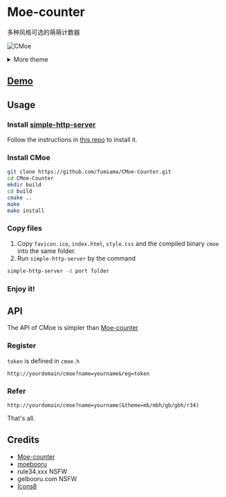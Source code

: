 # Moe-counter

多种风格可选的萌萌计数器

![CMoe](http://pan.fumiama.top:42412/cmoe?name=cmoe)

<details>
<summary>More theme</summary>

##### moebooru(mb)
![moebooru](https://count.getloli.com/get/@demo?theme=moebooru)

##### rule34(r34)
![Rule34](https://count.getloli.com/get/@demo?theme=rule34)

##### gelbooru(gb)
![Gelbooru](https://count.getloli.com/get/@demo?theme=gelbooru)</details>

## [Demo](http://pan.fumiama.top:42412)

## Usage
### Install [simple-http-server](https://github.com/fumiama/simple-http-server)
Follow the instructions in [this repo](https://github.com/fumiama/simple-http-server) to install it.
### Install CMoe
```bash
git clone https://github.com/fumiama/CMoe-Counter.git
cd CMoe-Counter
mkdir build
cd build
cmake ..
make
make install
```
### Copy files
1. Copy `favicon.ico`, `index.html`, `style.css` and the compiled binary `cmoe` into the same folder.
2. Run `simple-http-server` by the command
```bash
simple-http-server -d port folder
```
### Enjoy it!

## API
The API of CMoe is simpler than [Moe-counter](https://github.com/journey-ad/Moe-counter)
### Register
`token` is defined in `cmoe.h`
```
http://yourdomain/cmoe?name=yourname&reg=token
```
### Refer
```
http://yourdomain/cmoe?name=yourname(&theme=mb/mbh/gb/gbh/r34)
```
That's all.
## Credits
*   [Moe-counter](https://github.com/journey-ad/Moe-counter)
*   [moebooru](https://github.com/moebooru/moebooru)
*   rule34.xxx NSFW
*   gelbooru.com NSFW
*   [Icons8](https://icons8.com/icons/set/star)
